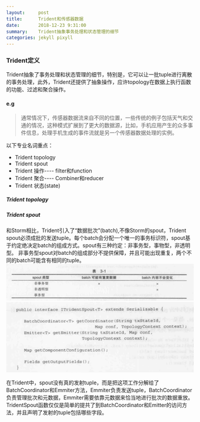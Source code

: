 ```yaml
---
layout:     post
title:      Trident和传感器数据
date:       2018-12-23 9:31:00
summary:    Trident抽象事务处理和状态管理的细节
categories: jekyll pixyll
---
```


### Trident定义
Trident抽象了事务处理和状态管理的细节，特别是，它可以让一批tuple进行离散的事务处理，此外，Trident还提供了抽象操作，应许topology在数据上执行函数的功能、过滤和聚合操作。



#### e.g
> 通常情况下，传感器数据流来自不同的位置，一些传统的例子包括天气和交通的情况，这种模式扩展到了更大的数据源，比如，手机应用产生的众多事件信息，处理手机生成的事件流就是另一个传感器数据处理的实例。

以下专业名词重点：
- Trident topology
- Trident spout
- Trident 操作---- filter和function
- Trident 聚合---- Combiner和reducer
- Trident 状态(state)


##### Trident topology
>


##### Trident spout
和Storm相比，Trident引入了“数据批次”(batch),不像Storm的spout，Trident spout必须成批的发送tuple。每个batch会分配一个唯一的事务标识符，spout基于约定绝决定batch的组成方式。spout有三种约定：非事务型，事物型，非透明型。
非事务型spout对batch的组成部分不提供保障，并且可能出现重复，两个不同的batch可能含有相同的tuple。
![](/images/2352353.jpg)
![](/images/2342353.jpg)

在Trident中，spout没有真的发射tuple，而是把这项工作分解给了BatchCoordinator和Emmiter方法，Emmiter负责发送tuple，BatchCoordinator负责管理批次和元数据，Emmiter需要依靠元数据来恰当地进行批次的数据重放。TridentSpout函数仅仅是简单的提共了到BatchCoordinator和Emitter的访问方法，并且声明了发射的tuple包括哪些字段。
